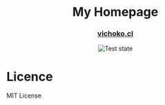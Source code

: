# 

<h1 align="center" style="border-bottom: none;">My Homepage</h1>
<h3 align="center">
    <a href="https://vichoko.cl">vichoko.cl</a>
</h3>

<p align="center">
    <img alt="Test state" src="https://github.com/vichoko/homepage/actions/workflows/deploy.yaml/badge.svg">
</p>

# Licence
MIT License
